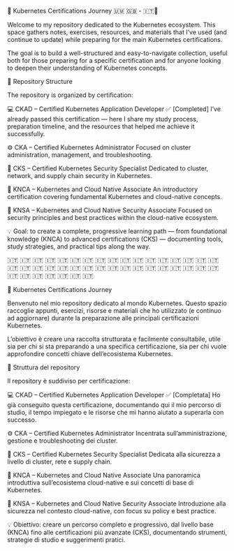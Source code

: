🧭 Kubernetes Certifications Journey  🇺🇲 🇬🇧 -  🇮🇹🤌
 
Welcome to my repository dedicated to the Kubernetes ecosystem.
This space gathers notes, exercises, resources, and materials that I’ve used (and continue to update) while preparing for the main Kubernetes certifications.

The goal is to build a well-structured and easy-to-navigate collection, useful both for those preparing for a specific certification and for anyone looking to deepen their understanding of Kubernetes concepts.

📘 Repository Structure

The repository is organized by certification:

💻 CKAD – Certified Kubernetes Application Developer ✅ [Completed]
I’ve already passed this certification — here I share my study process, preparation timeline, and the resources that helped me achieve it successfully.

⚙️ CKA – Certified Kubernetes Administrator
Focused on cluster administration, management, and troubleshooting.

🔐 CKS – Certified Kubernetes Security Specialist
Dedicated to cluster, network, and supply chain security in Kubernetes.

🚀 KNCA – Kubernetes and Cloud Native Associate
An introductory certification covering fundamental Kubernetes and cloud-native concepts.

🧩 KNSA – Kubernetes and Cloud Native Security Associate
Focused on security principles and best practices within the cloud-native ecosystem.

💡 Goal: to create a complete, progressive learning path — from foundational knowledge (KNCA) to advanced certifications (CKS) — documenting tools, study strategies, and practical tips along the way.






🇮🇹 🇮🇹 🇮🇹 🇮🇹 🇮🇹 🇮🇹 🇮🇹 🇮🇹 🇮🇹 🇮🇹 🇮🇹 🇮🇹 🇮🇹 🇮🇹 🇮🇹 🇮🇹 🇮🇹 🇮🇹 🇮🇹 🇮🇹 🇮🇹 🇮🇹 🇮🇹 🇮🇹 🇮🇹 🇮🇹 🇮🇹 🇮🇹 🇮🇹 🇮🇹 🇮🇹 🇮🇹 🇮🇹 🇮🇹 🇮🇹 🇮🇹 🇮🇹 🇮🇹 🇮🇹 🇮🇹 🇮🇹

🧭 Kubernetes Certifications Journey

Benvenuto nel mio repository dedicato al mondo Kubernetes.
Questo spazio raccoglie appunti, esercizi, risorse e materiali che ho utilizzato (e continuo ad aggiornare) durante la preparazione alle principali certificazioni Kubernetes.

L’obiettivo è creare una raccolta strutturata e facilmente consultabile, utile sia per chi si sta preparando a una specifica certificazione, sia per chi vuole approfondire concetti chiave dell’ecosistema Kubernetes.

📘 Struttura del repository

Il repository è suddiviso per certificazione:

💻 CKAD – Certified Kubernetes Application Developer ✅ [Completata]
Ho già conseguito questa certificazione, documentando qui il mio percorso di studio, il tempo impiegato e le risorse che mi hanno aiutato a superarla con successo.

⚙️ CKA – Certified Kubernetes Administrator
Incentrata sull’amministrazione, gestione e troubleshooting dei cluster.

🔐 CKS – Certified Kubernetes Security Specialist
Dedicata alla sicurezza a livello di cluster, rete e supply chain.

🚀 KNCA – Kubernetes and Cloud Native Associate
Una panoramica introduttiva sull’ecosistema cloud-native e sui concetti di base di Kubernetes.

🧩 KNSA – Kubernetes and Cloud Native Security Associate
Introduzione alla sicurezza nel contesto cloud-native, con focus su policy e best practice.


💡 Obiettivo: creare un percorso completo e progressivo, dal livello base (KNCA) fino alle certificazioni più avanzate (CKS), documentando strumenti, strategie di studio e suggerimenti pratici.
